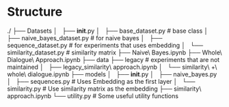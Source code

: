 # Structure

./
├── Datasets
│   ├── __init__.py
│   ├── base_dataset.py                          # base class
│   ├── naive_bayes_dataset.py                   # for naive bayes
│   ├── sequence_dataset.py                      # for experiments that uses embedding
│   └── similarity_dataset.py                    # similarity matrix
├── Naive\ Bayes.ipynb
├── Whole\ Dialogue\ Approach.ipynb
├── data
├── legacy                                       # experiments that are not maintained
│   ├── legacy_similarity\ approach.ipynb
│   └── similarity\ +\ whole\ dialogue.ipynb
├── models
│   ├── __init__.py
│   ├── naive_bayes.py
│   ├── sequences.py                             # Uses Embedding as the first layer
│   └── similarity.py                            # Use similarity matrix as the embedding
├── similarity\ approach.ipynb
└── utility.py                                   # Some useful utility functions
